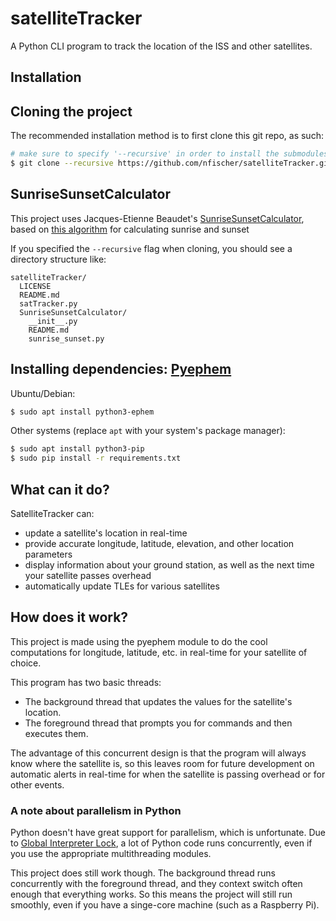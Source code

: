 # satelliteTracker

A Python CLI program to track the location of the ISS and other satellites.

## Installation

## Cloning the project

The recommended installation method is to first clone this git repo, as such:

```Bash
# make sure to specify '--recursive' in order to install the submodules
$ git clone --recursive https://github.com/nfischer/satelliteTracker.git
```

## SunriseSunsetCalculator

This project uses Jacques-Etienne Beaudet's
[SunriseSunsetCalculator](https://github.com/jebeaudet/SunriseSunsetCalculator),
based on [this
algorithm](http://williams.best.vwh.net/sunrise_sunset_algorithm.htm) for
calculating sunrise and sunset

If you specified the `--recursive` flag when cloning, you should see a directory
structure like:

```
satelliteTracker/
  LICENSE
  README.md
  satTracker.py
  SunriseSunsetCalculator/
    __init__.py
    README.md
    sunrise_sunset.py
```

## Installing dependencies: [Pyephem](http://rhodesmill.org/pyephem/)

Ubuntu/Debian:

```Bash
$ sudo apt install python3-ephem
```

Other systems (replace `apt` with your system's package manager):

```Bash
$ sudo apt install python3-pip
$ sudo pip install -r requirements.txt
```

## What can it do?

SatelliteTracker can:

 - update a satellite's location in real-time
 - provide accurate longitude, latitude, elevation, and other location
   parameters
 - display information about your ground station, as well as the next time your
   satellite passes overhead
 - automatically update TLEs for various satellites

## How does it work?

This project is made using the pyephem module to do the cool computations for
longitude, latitude, etc. in real-time for your satellite of choice.

This program has two basic threads:

 - The background thread that updates the values for the satellite's location.
 - The foreground thread that prompts you for commands and then executes them.

The advantage of this concurrent design is that the program will always know
where the satellite is, so this leaves room for future development on automatic
alerts in real-time for when the satellite is passing overhead or for other
events.

### A note about parallelism in Python

Python doesn't have great support for parallelism, which is unfortunate. Due to
[Global Interpreter Lock](https://wiki.python.org/moin/GlobalInterpreterLock),
a lot of Python code runs concurrently, even if you use the appropriate
multithreading modules.

This project does still work though. The background thread runs concurrently
with the foreground thread, and they context switch often enough that everything
works. So this means the project will still run smoothly, even if you have a
singe-core machine (such as a Raspberry Pi).
